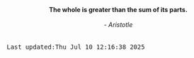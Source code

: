 
<div align="center"><b><span>The whole is greater than the sum of its parts.</span></b><br><br><i> - Aristotle</i></div>
<br><br><kbd>Last updated:Thu Jul 10 12:16:38 2025</kbd>